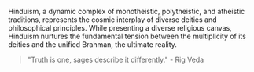 
Hinduism, a dynamic complex of monotheistic, polytheistic, and atheistic traditions, represents the cosmic interplay of diverse deities and philosophical principles. While presenting a diverse religious canvas, Hinduism nurtures the fundamental tension between the multiplicity of its deities and the unified Brahman, the ultimate reality.

> "Truth is one, sages describe it differently." - Rig Veda

